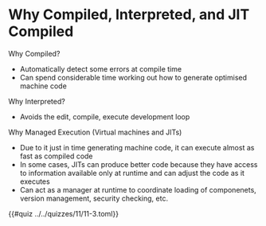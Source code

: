 # Why Compiled, Interpreted, and JIT Compiled

Why Compiled?
- Automatically detect some errors at compile time
- Can spend considerable time working out how to generate optimised machine code

Why Interpreted?
- Avoids the edit, compile, execute development loop

Why Managed Execution (Virtual machines and JITs)
- Due to it just in time generating machine code, it can execute almost as fast
as compiled code
- In some cases, JITs can produce better code because they have access to information
available only at runtime and can adjust the code as it executes
- Can act as a manager at runtime to coordinate loading of componenets, version 
management, security checking, etc.

{{#quiz ../../quizzes/11/11-3.toml}}
